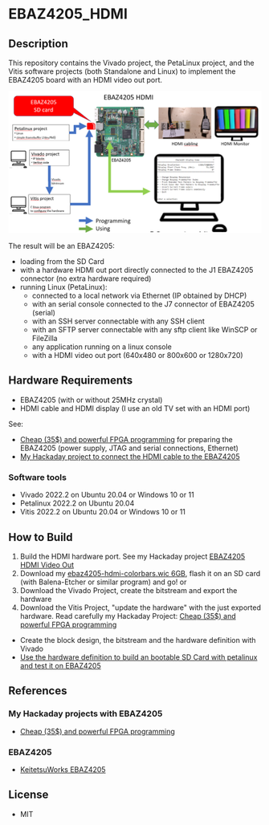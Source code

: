 # EBAZ4205_HDMI

## Description

This repository contains the Vivado project, the PetaLinux project, and the Vitis software projects (both Standalone and Linux) to implement the EBAZ4205 board with an HDMI video out port.

![](./docs/EBAZ4205-HDMI.png)

The result will be an EBAZ4205:
* loading from the SD Card
* with a hardware HDMI out port directly connected to the J1 EBAZ4205 connector (no extra hardware required)
* running Linux (PetaLinux):
    * connected to a local network via Ethernet (IP obtained by DHCP)
    * with an serial console connected to the J7 connector of EBAZ4205 (serial)
    * with an SSH server connectable with any SSH client
    * with an SFTP server connectable with any sftp client like WinSCP or FileZilla 
    * any application running on a linux console
    * with a HDMI video out port (640x480 or 800x600 or 1280x720) 

## Hardware Requirements

* EBAZ4205 (with or without 25MHz crystal)
* HDMI cable and HDMI display (I use an old TV set with an HDMI port) 

See:
* [Cheap (35$) and powerful FPGA programming](https://hackaday.io/project/187351-cheap-35-and-powerful-fpga-programming)
 for preparing the EBAZ4205 (power supply, JTAG and serial connections, Ethernet)
* [My Hackaday project to connect the HDMI cable to the EBAZ4205](https://hackaday.io/project/189164-ebaz4205-hdmi-video-out)
 
### Software tools
* Vivado 2022.2 on Ubuntu 20.04 or Windows 10 or 11
* Petalinux 2022.2 on Ubuntu 20.04
* Vitis 2022.2 on Ubuntu 20.04 or Windows 10 or 11

## How to Build
1) Build the HDMI hardware port. See my Hackaday project [EBAZ4205 HDMI Video Out](https://hackaday.io/project/189164-ebaz4205-hdmi-video-out)
2) Download my [ebaz4205-hdmi-colorbars.wic 6GB](https://bit.ly/3ZoYBp8), flash it on an SD card (with Balena-Etcher or similar program) and go! 
or 
3) Download the Vivado Project, create the bitstream and export the hardware
4) Download the Vitis Project, "update the hardware" with the just exported hardware.  Read carefully my Hackaday Project: [Cheap (35$) and powerful FPGA programming](https://hackaday.io/project/187351-cheap-35-and-powerful-fpga-programming)
* Create the block design, the bitstream and the hardware definition with Vivado
* [Use the hardware definition to build an bootable SD Card with petalinux and test it on EBAZ4205](./docs/how-to-build.md)


## References

### My Hackaday projects with EBAZ4205
* [Cheap (35$) and powerful FPGA programming](https://hackaday.io/project/187351-cheap-35-and-powerful-fpga-programming)

### EBAZ4205

* [KeitetsuWorks EBAZ4205](https://github.com/KeitetsuWorks/EBAZ4205)

## License

* MIT
